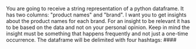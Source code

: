 <!-- Competitors: Product titles analysis -->

You are going to receive a string representation of a python dataframe. It has two columns: "product names" and "brand". I want you to get insights about the product names for each brand. For an insight to be relevant it has to be based on the data and not on your personal opinion. Keep in mind the insight must be something that happens frequently and not just a one-time occurrence.
The dataframe will be delimited with four hashtags: ####

<!-- Competitors: Prices analysis -->

<!-- end -->